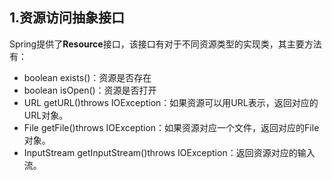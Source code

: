 ## 1.资源访问抽象接口
Spring提供了**Resource**接口，该接口有对于不同资源类型的实现类，其主要方法有：

- boolean exists()：资源是否存在
- boolean isOpen()：资源是否打开
- URL getURL()throws IOException：如果资源可以用URL表示，返回对应的URL对象。
- File getFile()throws IOException：如果资源对应一个文件，返回对应的File对象。
- InputStream getInputStream()throws IOException：返回资源对应的输入流。